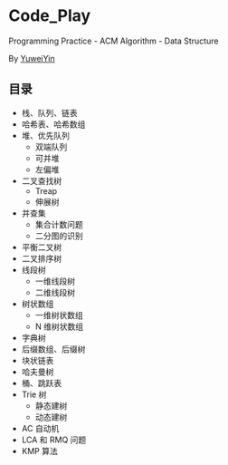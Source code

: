 # Code_Play

Programming Practice - ACM Algorithm - Data Structure

By [YuweiYin](https://github.com/YuweiYin)

## 目录

- 栈、队列、链表
- 哈希表、哈希数组
- 堆、优先队列
	- 双端队列
	- 可并堆
	- 左偏堆
- 二叉查找树
	- Treap
	- 伸展树
- 并查集
	- 集合计数问题
	- 二分图的识别
- 平衡二叉树
- 二叉排序树
- 线段树
	- 一维线段树
	- 二维线段树
- 树状数组
	- 一维树状数组
	- N 维树状数组
- 字典树
- 后缀数组、后缀树
- 块状链表
- 哈夫曼树
- 桶、跳跃表
- Trie 树
	- 静态建树
	- 动态建树
- AC 自动机
- LCA 和 RMQ 问题
- KMP 算法

